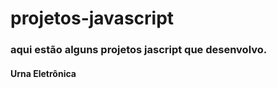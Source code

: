 # projetos-javascript
### aqui estão alguns projetos jascript que desenvolvo.
#### Urna Eletrônica  
